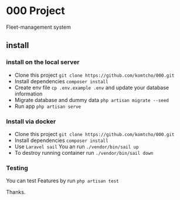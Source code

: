 # 000 Project

Fleet-management system

## install

### install on the local server

- Clone this project `git clone https://github.com/komtcho/000.git`
- Install dependencies `composer install`
- Create env file `cp .env.example .env` and update your database information
- Migrate database and dummy data `php artisan migrate --seed`
- Run app `php artisan serve`

### Install via docker

- Clone this project `git clone https://github.com/komtcho/000.git`
- Install dependencies `composer install`
- Use `Laravel sail` You an run `./vendor/bin/sail up`
- To destroy running container run `./vendor/bin/sail down​`

### Testing

You can test Features by run `php artisan test`

Thanks.